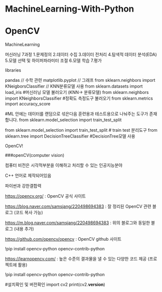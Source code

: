 # MachineLearning-With-Python
# OpenCV
MachineLearning

머신러닝 7과정
1.문제정의
2.데이터 수집
3.데이터 전처리
4.탐색적 데이터 분석(EDA)
5.모델 선택 및 하이퍼파라미터 조절
6.모델 학습
7.평가

libraries

pandas // 수학 관련 
matplotlib.pyplot // 그래프
from sklearn.neighbors import KNeigborsClassifier  // KNN분류모델 사용
from sklearn.datasets import load_iris #머신러닝 모델 불러오기 (KNN-> 분류모델)
from sklearn.neighbors import KNeighborsClassifier #정확도 측정도구 불러오기
from sklearn.metrics import accuracy_score

#ML 안에는 데이터를 랜덤으로 섞은다음 훈련용과 테스트용으로 나눠주는 도구가 존재합니다.
from sklearn.model_selection import train_test_split

from sklearn.model_selection import train_test_split # train test 분리도구
from sklearn.tree import DecisionTreeClassifier #DecisionTree모델 사용 




OpenCV!

###openCV(computer vision)

컴퓨터 비전은 시각적부분을 이해하고 처리할 수 있는 인공지능분야

C++ 언어로 제작되어있음

파이썬과 강한결합력

https://opencv.org/ : OpenCV 공식 사이트

https://blog.naver.com/samsjang/220498694383 : 잘 정리된 OpenCV 관련 블로그 (코드 복사 가능)

https://m.blog.naver.com/samsjang/220498694383 : 위의 블로그와 동일한 블로그 (내용 추가)

https://github.com/opencv/opencv : OpenCV github 사이트

!pip install opencv-python opencv-contrib-python

https://learnopencv.com/ : 높은 수준의 결과물을 낼 수 있는 다양한 코드 제공 (프로젝트에 활용)


!pip install opencv-python opencv-contrib-python

#설치확인 및 버전확인
import cv2
print(cv2.__version__)







